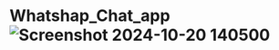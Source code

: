 # Whatshap_Chat_app![Screenshot 2024-10-20 140500](https://github.com/user-attachments/assets/51b6848b-70a2-419d-a73e-a5b73772b928)
